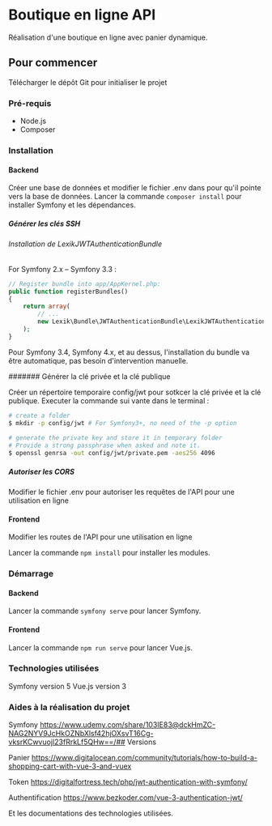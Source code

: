 # Boutique en ligne API

Réalisation d'une boutique en ligne avec panier dynamique.

## Pour commencer

Télécharger le dépôt Git pour initialiser le projet

### Pré-requis

- Node.js
- Composer

### Installation

#### Backend
Créer une base de données et modifier le fichier .env dans pour qu'il pointe vers la base de données.
Lancer la commande ``composer install`` pour installer Symfony et les dépendances.

##### Générer les clés SSH

###### Installation de LexikJWTAuthenticationBundle

For Symfony 2.x – Symfony 3.3 : 
```php
// Register bundle into app/AppKernel.php:
public function registerBundles()
{
    return array(
        // ...
        new Lexik\Bundle\JWTAuthenticationBundle\LexikJWTAuthenticationBundle(),
    );
}
```
Pour Symfony 3.4, Symfony 4.x, et au dessus, l'installation du bundle va être automatique, pas besoin d'intervention manuelle.

####### Générer la clé privée et la clé publique

Créer un répertoire temporaire config/jwt pour sotkcer la clé privée et la clé publique. Executer la commande sui vante dans le terminal :
```bash
# create a folder
$ mkdir -p config/jwt # For Symfony3+, no need of the -p option
 
# generate the private key and store it in temporary folder
# Provide a strong passphrase when asked and note it.
$ openssl genrsa -out config/jwt/private.pem -aes256 4096
```

##### Autoriser les CORS
Modifier le fichier .env pour autoriser les requêtes de l'API pour une utilisation en ligne

#### Frontend
Modifier les routes de l'API pour une utilisation en ligne

Lancer la commande ``npm install`` pour installer les modules.

### Démarrage

#### Backend
Lancer la commande ``symfony serve`` pour lancer Symfony.
#### Frontend
Lancer la commande ``npm run serve`` pour lancer Vue.js.

### Technologies utilisées

Symfony version 5
Vue.js version 3

### Aides à la réalisation du projet

Symfony
https://www.udemy.com/share/103IE83@dckHmZC-NAG2NYV9JcHkOZNbXlsf42hjOXsvT16Cg-vksrKCwvuojI23fRrkLf5QHw==/## Versions

Panier
https://www.digitalocean.com/community/tutorials/how-to-build-a-shopping-cart-with-vue-3-and-vuex

Token
https://digitalfortress.tech/php/jwt-authentication-with-symfony/

Authentification
https://www.bezkoder.com/vue-3-authentication-jwt/

Et les documentations des technologies utilisées.
